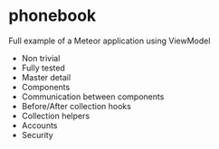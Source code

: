 # phonebook
Full example of a Meteor application using ViewModel


* Non trivial
* Fully tested
* Master detail
* Components
* Communication between components
* Before/After collection hooks
* Collection helpers
* Accounts
* Security
